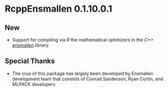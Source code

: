 # RcppEnsmallen 0.1.10.0.1

## New

- Support for compiling via _R_ the mathematical optimizers in the _C++_
  [ensmallen](http://ensmallen.org/docs.html) library.

## Special Thanks

- The crux of this package has largely been developed by 
  Ensmallen development team that consists of Conrad Sanderson, Ryan Curtin, 
  and MLPACK developers

